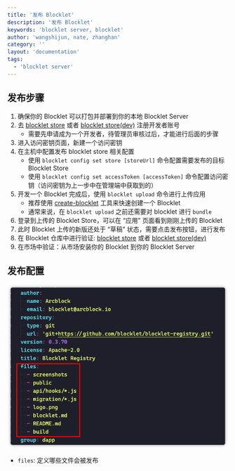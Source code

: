 ```yaml
---
title: '发布 Blocklet'
description: '发布 Blocklet'
keywords: 'blocklet server, blocklet'
author: 'wangshijun, nate, zhanghan'
category: ''
layout: 'documentation'
tags:
  - 'blocklet server'
---
```


## 发布步骤

1. 确保你的 Blocklet 可以打包并部署到你的本地 Blocklet Server 
2. 去 [blocklet store](https://store.blocklet.dev/) 或者 [blocklet store(dev)](https://dev.store.blocklet.dev/) 注册开发者账号
   - 需要先申请成为一个开发者，待管理员审核过后，才能进行后面的步骤
3. 进入访问密钥页面，新建一个访问密钥
4. 在主机中配置发布 blocklet store 相关配置
   - 使用 `blocklet config set store [storeUrl]` 命令配置需要发布的目标 Blocklet Store
   - 使用 `blocklet config set accessToken [accessToken]` 命令配置访问密钥（访问密钥为上一步中在管理端中获取到的）
5. 开发一个 Blocklet 完成后，使用 `blocklet upload` 命令进行上传应用
   - 推荐使用 [create-blocklet](https://www.npmjs.com/package/create-blocklet) 工具来快速创建一个 Blocklet
   - 通常来说，在 `blocklet upload` 之前还需要对 blocklet 进行 `bundle`
6. 登录到上传的 Blocklet Store，可以在 “应用” 页面看到刚刚上传的 Blocklet
7. 此时 Blocklet 上传的新版还处于 “草稿” 状态，需要点击发布按钮，进行发布
8. 在 Blocklet 仓库中进行验证: [blocklet store](https://store.blocklet.dev/) 或者 [blocklet store(dev)](https://dev.store.blocklet.dev/)
9. 在市场中验证：从市场安装你的 Blocklet 到你的 Blocklet Server 

## 发布配置

![](./images/publish-blocklets-1.png)

- `files`: 定义哪些文件会被发布
